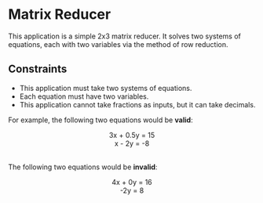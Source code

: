 # Matrix Reducer

This application is a simple 2x3 matrix reducer. It solves two systems of equations, each with two variables via the method of row reduction.

## Constraints
- This application must take two systems of equations.
- Each equation must have two variables.
- This application cannot take fractions as inputs, but it can take decimals.

For example, the following two equations would be <strong>valid</strong>:
<center>3x + 0.5y = 15</center>
<center>x - 2y = -8</center><br>

The following two equations would be <strong>invalid</strong>:
<center>4x + 0y = 16</center>
<center>-2y = 8</center>
